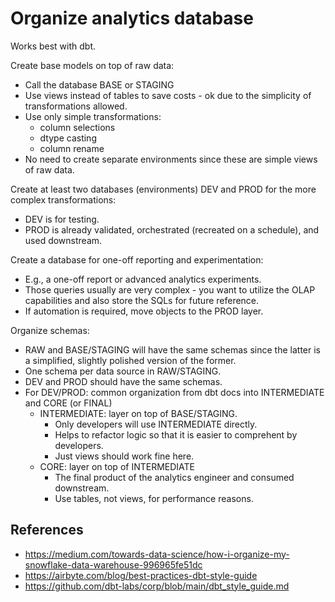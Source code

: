 # Organize analytics database

Works best with dbt.

Create base models on top of raw data:

- Call the database BASE or STAGING
- Use views instead of tables to save costs - ok due to the simplicity of transformations allowed.
- Use only simple transformations:
	- column selections
	- dtype casting
	- column rename
- No need to create separate environments since these are simple views of raw data.

Create at least two databases (environments) DEV and PROD for the more complex transformations:

- DEV is for testing.
- PROD is already validated, orchestrated (recreated on a schedule), and used downstream.

Create a database for one-off reporting and experimentation:

- E.g., a one-off report or advanced analytics experiments.
- Those queries usually are very complex - you want to utilize the OLAP capabilities and also store the SQLs for future reference.
- If automation is required, move objects to the PROD layer.

Organize schemas:

- RAW and BASE/STAGING will have the same schemas since the latter is a simplified, slightly polished version of the former.
- One schema per data source in RAW/STAGING.
- DEV and PROD should have the same schemas.
- For DEV/PROD: common organization from dbt docs into INTERMEDIATE and CORE (or FINAL)
	- INTERMEDIATE: layer on top of BASE/STAGING. 
		- Only developers will use INTERMEDIATE directly. 
		- Helps to refactor logic so that it is easier to comprehent by developers.
		- Just views should work fine here.
	- CORE: layer on top of INTERMEDIATE 
		- The final product of the analytics engineer and consumed downstream.
		- Use tables, not views, for performance reasons.


## References

- https://medium.com/towards-data-science/how-i-organize-my-snowflake-data-warehouse-996965fe51dc
- https://airbyte.com/blog/best-practices-dbt-style-guide
- https://github.com/dbt-labs/corp/blob/main/dbt_style_guide.md

